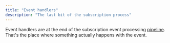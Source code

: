 ```yaml
---
title: "Event handlers"
description: "The last bit of the subscription process"
---
```


Event handlers are at the end of the subscription event processing [pipeline](../pipes). That's the place where something actually happens with the event.

